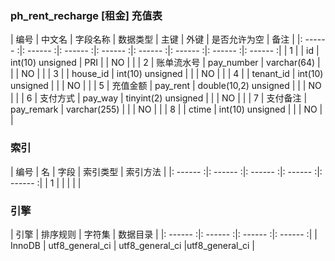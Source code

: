 ### ph_rent_recharge [租金] 充值表
|  编号  |  中文名  |  字段名称  |  数据类型  |  主键  |  外键  |  是否允许为空  |  备注  |
|: ------ :|: ------ :|: ------ :|: ------ :|: ------ :|: ------ :|: ------ :|: ------ :|
| 1 |  | id | int(10) unsigned | PRI |  | NO |  |
| 2 | 账单流水号 | pay_number | varchar(64) |  |  | NO |  |
| 3 |  | house_id | int(10) unsigned |  |  | NO |  |
| 4 |  | tenant_id | int(10) unsigned |  |  | NO |  |
| 5 | 充值金额 | pay_rent | double(10,2) unsigned |  |  | NO |  |
| 6 | 支付方式 | pay_way | tinyint(2) unsigned |  |  | NO |  |
| 7 | 支付备注 | pay_remark | varchar(255) |  |  | NO |  |
| 8 |  | ctime | int(10) unsigned |  |  | NO |  |

### 索引

|  编号  |  名  |  字段  |  索引类型  |  索引方法  |
|: ------ :|: ------ :|: ------ :|: ------ :|: ------ :|
|   1 |    |    |    |    |

### 引擎

|  引擎  |  排序规则  |  字符集  |  数据目录  |
|: ------ :|: ------ :|: ------ :|: ------ :|
| InnoDB | utf8_general_ci | utf8_general_ci |utf8_general_ci |
